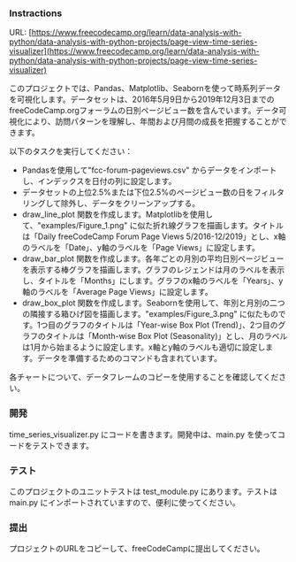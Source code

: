 ### Instractions  
URL: [https://www.freecodecamp.org/learn/data-analysis-with-python/data-analysis-with-python-projects/page-view-time-series-visualizer](https://www.freecodecamp.org/learn/data-analysis-with-python/data-analysis-with-python-projects/page-view-time-series-visualizer)  
  
このプロジェクトでは、Pandas、Matplotlib、Seabornを使って時系列データを可視化します。データセットは、2016年5月9日から2019年12月3日までのfreeCodeCamp.orgフォーラムの日別ページビュー数を含んでいます。データ可視化により、訪問パターンを理解し、年間および月間の成長を把握することができます。  
  
以下のタスクを実行してください：  
  
* Pandasを使用して"fcc-forum-pageviews.csv" からデータをインポートし、インデックスを日付の列に設定します。  
* データセットの上位2.5%または下位2.5%のページビュー数の日をフィルタリングして除外し、データをクリーンアップする。  
* draw_line_plot 関数を作成します。Matplotlibを使用して、"examples/Figure_1.png" に似た折れ線グラフを描画します。タイトルは「Daily freeCodeCamp Forum Page Views 5/2016-12/2019」とし、x軸のラベルを「Date」、y軸のラベルを「Page Views」に設定します。  
* draw_bar_plot 関数を作成します。各年ごとの月別の平均日別ページビューを表示する棒グラフを描画します。グラフのレジェンドは月のラベルを表示し、タイトルを「Months」にします。グラフのx軸のラベルを「Years」、y軸のラベルを「Average Page Views」に設定します。  
* draw_box_plot 関数を作成します。Seabornを使用して、年別と月別の二つの隣接する箱ひげ図を描画します。"examples/Figure_3.png" に似たものです。1つ目のグラフのタイトルは「Year-wise Box Plot (Trend)」、2つ目のグラフのタイトルは「Month-wise Box Plot (Seasonality)」とし、月のラベルは1月から始まるように設定します。x軸とy軸のラベルも適切に設定します。データを準備するためのコマンドも含まれています。
  
各チャートについて、データフレームのコピーを使用することを確認してください。  

### 開発  

time_series_visualizer.py にコードを書きます。開発中は、main.py を使ってコードをテストできます。  
### テスト  
  
このプロジェクトのユニットテストは test_module.py にあります。テストは main.py にインポートされていますので、便利に使ってください。  
### 提出  
  
プロジェクトのURLをコピーして、freeCodeCampに提出してください。  
